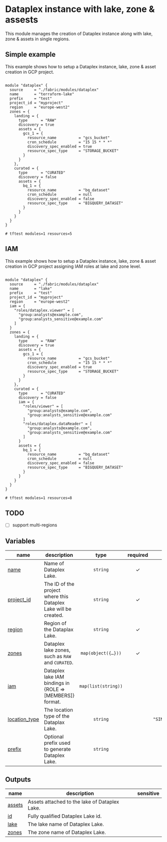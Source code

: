 # Dataplex instance with lake, zone & assests

This module manages the creation of Dataplex instance along with lake, zone & assets in single regions.

## Simple example

This example shows how to setup a Dataplex instance, lake, zone & asset creation in GCP project.

```hcl

module "dataplex" {
  source     = "./fabric/modules/dataplex"
  name       = "terraform-lake"
  prefix     = "test"
  project_id = "myproject"
  region     = "europe-west2"
  zones = {
    landing = {
      type      = "RAW"
      discovery = true
      assets = {
        gcs_1 = {
          resource_name          = "gcs_bucket"
          cron_schedule          = "15 15 * * *"
          discovery_spec_enabled = true
          resource_spec_type     = "STORAGE_BUCKET"
        }
      }
    },
    curated = {
      type      = "CURATED"
      discovery = false
      assets = {
        bq_1 = {
          resource_name          = "bq_dataset"
          cron_schedule          = null
          discovery_spec_enabled = false
          resource_spec_type     = "BIGQUERY_DATASET"
        }
      }
    }
  }
}

# tftest modules=1 resources=5
```

## IAM

This example shows how to setup a Dataplex instance, lake, zone & asset creation in GCP project assigning IAM roles at lake and zone level.

```hcl

module "dataplex" {
  source     = "./fabric/modules/dataplex"
  name       = "lake"
  prefix     = "test"
  project_id = "myproject"
  region     = "europe-west2"
  iam = {
    "roles/dataplex.viewer" = [
      "group:analysts@example.com",
      "group:analysts_sensitive@example.com"
    ]
  }
  zones = {
    landing = {
      type      = "RAW"
      discovery = true
      assets = {
        gcs_1 = {
          resource_name          = "gcs_bucket"
          cron_schedule          = "15 15 * * *"
          discovery_spec_enabled = true
          resource_spec_type     = "STORAGE_BUCKET"
        }
      }
    },
    curated = {
      type      = "CURATED"
      discovery = false
      iam = {
        "roles/viewer" = [
          "group:analysts@example.com",
          "group:analysts_sensitive@example.com"
        ]
        "roles/dataplex.dataReader" = [
          "group:analysts@example.com",
          "group:analysts_sensitive@example.com"
        ]
      }
      assets = {
        bq_1 = {
          resource_name          = "bq_dataset"
          cron_schedule          = null
          discovery_spec_enabled = false
          resource_spec_type     = "BIGQUERY_DATASET"
        }
      }
    }
  }
}

# tftest modules=1 resources=8
```

## TODO

- [ ] support multi-regions
<!-- BEGIN TFDOC -->

## Variables

| name | description | type | required | default |
|---|---|:---:|:---:|:---:|
| [name](variables.tf#L30) | Name of Dataplex Lake. | <code>string</code> | ✓ |  |
| [project_id](variables.tf#L41) | The ID of the project where this Dataplex Lake will be created. | <code>string</code> | ✓ |  |
| [region](variables.tf#L46) | Region of the Dataplax Lake. | <code>string</code> | ✓ |  |
| [zones](variables.tf#L51) | Dataplex lake zones, such as `RAW` and `CURATED`. | <code title="map&#40;object&#40;&#123;&#10;  type      &#61; string&#10;  discovery &#61; optional&#40;bool, true&#41;&#10;  iam       &#61; optional&#40;map&#40;list&#40;string&#41;&#41;, null&#41;&#10;  assets &#61; map&#40;object&#40;&#123;&#10;    resource_name          &#61; string&#10;    resource_project       &#61; optional&#40;string&#41;&#10;    cron_schedule          &#61; optional&#40;string, &#34;15 15 &#42; &#42; &#42;&#34;&#41;&#10;    discovery_spec_enabled &#61; optional&#40;bool, true&#41;&#10;    resource_spec_type     &#61; optional&#40;string, &#34;STORAGE_BUCKET&#34;&#41;&#10;  &#125;&#41;&#41;&#10;&#125;&#41;&#41;">map&#40;object&#40;&#123;&#8230;&#125;&#41;&#41;</code> | ✓ |  |
| [iam](variables.tf#L17) | Dataplex lake IAM bindings in {ROLE => [MEMBERS]} format. | <code>map&#40;list&#40;string&#41;&#41;</code> |  | <code>&#123;&#125;</code> |
| [location_type](variables.tf#L24) | The location type of the Dataplax Lake. | <code>string</code> |  | <code>&#34;SINGLE_REGION&#34;</code> |
| [prefix](variables.tf#L35) | Optional prefix used to generate Dataplex Lake. | <code>string</code> |  | <code>null</code> |

## Outputs

| name | description | sensitive |
|---|---|:---:|
| [assets](outputs.tf#L17) | Assets attached to the lake of Dataplex Lake. |  |
| [id](outputs.tf#L22) | Fully qualified Dataplex Lake id. |  |
| [lake](outputs.tf#L27) | The lake name of Dataplex Lake. |  |
| [zones](outputs.tf#L32) | The zone name of Dataplex Lake. |  |

<!-- END TFDOC -->
